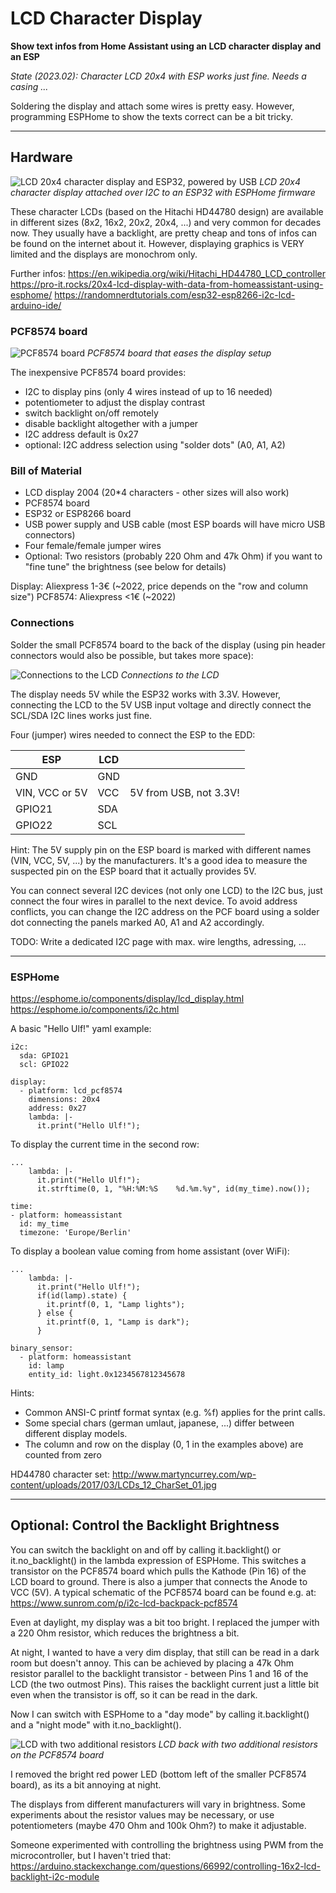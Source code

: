 # LCD Character Display

**Show text infos from Home Assistant using an LCD character display and an ESP**

*State (2023.02): Character LCD 20x4 with ESP works just fine. Needs a casing ...*

Soldering the display and attach some wires is pretty easy. However, programming ESPHome to show the texts correct can be a bit tricky.

----------------------
## Hardware

![LCD 20x4 character display and ESP32, powered by USB](images/LCD_char.jpg)
*LCD 20x4 character display attached over I2C to an ESP32 with ESPHome firmware*

These character LCDs (based on the Hitachi HD44780 design) are available in different sizes (8x2, 16x2, 20x2, 20x4, ...) and very common for decades now. They usually have a backlight, are pretty cheap and tons of infos can be found on the internet about it. However, displaying graphics is VERY limited and the displays are monochrom only.

Further infos:
https://en.wikipedia.org/wiki/Hitachi_HD44780_LCD_controller
https://pro-it.rocks/20x4-lcd-display-with-data-from-homeassistant-using-esphome/
https://randomnerdtutorials.com/esp32-esp8266-i2c-lcd-arduino-ide/

### PCF8574 board

![PCF8574 board](images/PCF8574.jpg)
*PCF8574 board that eases the display setup*

The inexpensive PCF8574 board provides:
* I2C to display pins (only 4 wires instead of up to 16 needed)
* potentiometer to adjust the display contrast
* switch backlight on/off remotely
* disable backlight altogether with a jumper
* I2C address default is 0x27
* optional: I2C address selection using "solder dots" (A0, A1, A2)

### Bill of Material
* LCD display 2004 (20*4 characters - other sizes will also work)
* PCF8574 board
* ESP32 or ESP8266 board
* USB power supply and USB cable (most ESP boards will have micro USB connectors)
* Four female/female jumper wires
* Optional: Two resistors (probably 220 Ohm and 47k Ohm) if you want to "fine tune" the brightness (see below for details)

Display: Aliexpress 1-3€ (~2022, price depends on the "row and column size")
PCF8574: Aliexpress <1€ (~2022)

### Connections
Solder the small PCF8574 board to the back of the display (using pin header connectors would also be possible, but takes more space):

![Connections to the LCD](images/LCD_char_back.jpg)
*Connections to the LCD*

The display needs 5V while the ESP32 works with 3.3V. However, connecting the LCD to the 5V USB input voltage and directly connect the SCL/SDA I2C lines works just fine.

Four (jumper) wires needed to connect the ESP to the EDD:

| ESP | LCD | |
| ----------- | ----------- | ----------- |
| GND | GND |
| VIN, VCC or 5V | VCC | 5V from USB, not 3.3V! |
| GPIO21 | SDA |
| GPIO22 | SCL |

Hint: The 5V supply pin on the ESP board is marked with different names (VIN, VCC, 5V, ...) by the manufacturers. It's a good idea to measure the suspected pin on the ESP board that it actually provides 5V.

You can connect several I2C devices (not only one LCD) to the I2C bus, just connect the four wires in parallel to the next device. To avoid address conflicts, you can change the I2C address on the PCF board using a solder dot connecting the panels marked A0, A1 and A2 accordingly.

TODO: Write a dedicated I2C page with max. wire lengths, adressing, ...

--------------------
### ESPHome

https://esphome.io/components/display/lcd_display.html
https://esphome.io/components/i2c.html

A basic "Hello Ulf!" yaml example:

```
i2c:
  sda: GPIO21
  scl: GPIO22

display:
  - platform: lcd_pcf8574
    dimensions: 20x4
    address: 0x27
    lambda: |-
      it.print("Hello Ulf!");
```

To display the current time in the second row:
```
...
    lambda: |-
      it.print("Hello Ulf!");
      it.strftime(0, 1, "%H:%M:%S    %d.%m.%y", id(my_time).now());

time:
- platform: homeassistant
  id: my_time
  timezone: 'Europe/Berlin'
```

To display a boolean value coming from home assistant (over WiFi):
```
...
    lambda: |-
      it.print("Hello Ulf!");
      if(id(lamp).state) {
        it.printf(0, 1, "Lamp lights");
      } else {
        it.printf(0, 1, "Lamp is dark");
      }

binary_sensor:
  - platform: homeassistant
    id: lamp
    entity_id: light.0x1234567812345678
```

Hints:
* Common ANSI-C printf format syntax (e.g. %f) applies for the print calls.
* Some special chars (german umlaut, japanese, ...) differ between different display models.
* The column and row on the display (0, 1 in the examples above) are counted from zero

HD44780 character set: http://www.martyncurrey.com/wp-content/uploads/2017/03/LCDs_12_CharSet_01.jpg

-----------
## Optional: Control the Backlight Brightness

You can switch the backlight on and off by calling it.backlight() or it.no_backlight() in the lambda expression of ESPHome. This switches a transistor on the PCF8574 board which pulls the Kathode (Pin 16) of the LCD board to ground. There is also a jumper that connects the Anode to VCC (5V). A typical schematic of the PCF8574 board can be found e.g. at: https://www.sunrom.com/p/i2c-lcd-backpack-pcf8574

Even at daylight, my display was a bit too bright. I replaced the jumper with a 220 Ohm resistor, which reduces the brightness a bit.

At night, I wanted to have a very dim display, that still can be read in a dark room but doesn't annoy. This can be achieved by placing a 47k Ohm resistor parallel to the backlight transistor - between Pins 1 and 16 of the LCD (the two outmost Pins). This raises the backlight current just a little bit even when the transistor is off, so it can be read in the dark.

Now I can switch with ESPHome to a "day mode" by calling it.backlight() and a "night mode" with it.no_backlight().

![LCD with two additional resistors](images/LCD_char_resistors.jpg)
*LCD back with two additional resistors on the PCF8574 board*

I removed the bright red power LED (bottom left of the smaller PCF8574 board), as its a bit annoying at night.

The displays from different manufacturers will vary in brightness. Some experiments about the resistor values may be necessary, or use potentiometers (maybe 470 Ohm and 100k Ohm?) to make it adjustable.

Someone experimented with controlling the brightness using PWM from the microcontroller, but I haven't tried that: https://arduino.stackexchange.com/questions/66992/controlling-16x2-lcd-backlight-i2c-module
